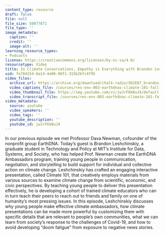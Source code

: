 ```yaml
---
content_type: resource
draft: false
file: null
file_size: 50077871
file_type: ''
image_metadata:
  caption: ''
  credit: ''
  image-alt: ''
learning_resource_types:
- Podcasts
license: https://creativecommons.org/licenses/by-nc-sa/4.0/
resourcetype: Video
title: In Climate Conversations, Empathy is Everything with Brandon Leshchinskiy
uid: fe784154-8a14-4e06-98f1-315b2bfc4795
video_files:
  archive_url: https://archive.org/download/chalk-radio/S02E07_brandon_leshchinskiy_360p.mp4
  video_captions_file: /courses/res-env-003-earthdnas-climate-101-fall-2019/jwJrF6kBuJ4_captions.webvtt
  video_thumbnail_file: https://img.youtube.com/vi/jwJrF6kBuJ4/default.jpg
  video_transcript_file: /courses/res-env-003-earthdnas-climate-101-fall-2019/jwJrF6kBuJ4_transcript.pdf
video_metadata:
  source: youtube
  video_speakers: ''
  video_tags: ''
  youtube_description: ''
  youtube_id: jwJrF6kBuJ4
---
```

In our previous episode we met Professor Dava Newman, cofounder of the nonprofit group EarthDNA. Today’s guest is Brandon Leshchinskiy, a graduate student in Technology and Policy at MIT’s Institute for Data, Systems, and Society, who has helped Prof. Newman create the EarthDNA Ambassadors program, training young people in communication, negotiation, and storytelling to build support for individual and collective action on climate change. Leshchinskiy has crafted an engaging interactive presentation, called Climate 101, that creatively employs materials from various sources to examine climate change from scientific, economic, and civic perspectives. By teaching young people to deliver this presentation effectively, he is developing a cohort of trained climate educators who can in turn teach their peers to reach out to friends and family on one of humanity’s most pressing issues. In this episode, Leshchinskiy discusses why young people make effective climate ambassadors, how climate presentations can be made more powerful by customizing them with specific details that are relevant to people’s own communities, what we can learn from society’s response to the challenges of Covid-19, and how to avoid developing “doom fatigue” from exposure to negative news stories.